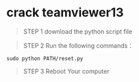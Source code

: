 # crack teamviewer13
> STEP 1 download the python script file

> STEP 2 Run the following commands：

	sudo python PATH/reset.py

> STEP 3 Reboot Your computer
